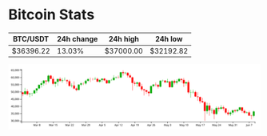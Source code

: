 # Bitcoin Stats

BTC/USDT|24h change|24h high|24h low|
|---|---|---|---|
|$36396.22|13.03%|$37000.00|$32192.82|

<img src="./chart.svg">

